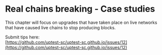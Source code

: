 # Real chains breaking - Case studies  

This chapter will focus on upgrades that have taken place on live networks that have caused live chains to stop producing blocks.   


Submit tips here:   
[https://github.com/uptest-sc/uptest-sc.github.io/issues/12](https://github.com/uptest-sc/uptest-sc.github.io/issues/12)  
